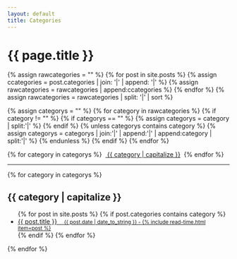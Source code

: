 ```yaml
---
layout: default
title: Categories
---
```


# {{ page.title }}

{% assign rawcategories = "" %}
{% for post in site.posts %}
  {% assign ccategories = post.categories | join: '|' | append: '|' %}
  {% assign rawcategories = rawcategories | append:ccategories %}
{% endfor %}
{% assign rawcategories = rawcategories | split: '|' | sort %}

{% assign categorys = "" %}
{% for category in rawcategories %}
  {% if category != "" %}
    {% if categorys == "" %}
	    {% assign categorys = category | split:'|' %}
	{% endif %}
	{% unless categorys contains category %}
	  {% assign categorys = categorys | join:'|' | append:'|' | append:category | split:'|' %}
  {% endunless %}
  {% endif %}
{% endfor %}

<div class="post-date">
{% for category in categorys %}
  &nbsp;<a class="tag-big" href="#{{ category | slugify }}"><i class="fa fa-folder"></i> {{ category | capitalize }}</a>&nbsp;
{% endfor %}
</div>

---

{% for category in categorys %}
  <div class="related">
    <h2 id="{{ category | slugify }}">{{ category | capitalize }}</h2>
    <ul class="related-posts">
      {% for post in site.posts %}
        {% if post.categories contains category %}
          <li>
            <a href="{{ site.github.url }}{{ post.url }}">
              {{ post.title }}&nbsp;&nbsp;&nbsp;
              <small class="post-line">
                <i class="fa fa-calendar" aria-hidden="true"></i> {{ post.date | date_to_string }} - 
                <i class="fa fa-clock-o" aria-hidden="true"></i> {% include read-time.html item=post %}
              </small>
            </a>
          </li>
        {% endif %}
      {% endfor %}
    </ul>
  </div>
{% endfor %}
